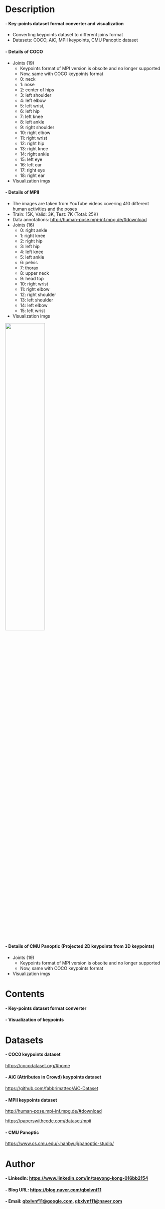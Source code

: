 
Description
=============

#### - Key-points dataset format converter and visualization
  - Converting keypoints dataset to different joins format
  - Datasets: COCO, AiC, MPII keypoints, CMU Panoptic dataset

#### - Details of COCO
  - Joints (19)
    - Keypoints format of MPI version is obsolte and no longer supported
    - Now, same with COCO keypoints format
    - 0: neck
    - 1: nose
    - 2: center of hips
    - 3: left shoulder
    - 4: left elbow
    - 5: left wrist,
    - 6: left hip
    - 7: left knee
    - 8: left ankle
    - 9: right shoulder
    - 10: right elbow
    - 11: right wrist
    - 12: right hip
    - 13: right knee
    - 14: right ankle
    - 15: left eye
    - 16: left ear
    - 17: right eye
    - 18: right ear
  - Visualization imgs

#### - Details of MPII
  - The images are taken from YouTube videos covering 410 different human activities and the poses
  - Train: 15K, Valid: 3K, Test: 7K (Total: 25K)
  - Data annotations: http://human-pose.mpi-inf.mpg.de/#download
  - Joints (16)
    - 0: right ankle
    - 1: right knee
    - 2: right hip
    - 3: left hip
    - 4: left knee
    - 5: left ankle
    - 6: pelvis
    - 7: thorax 
    - 8: upper neck
    - 9: head top
    - 10: right wrist
    - 11: right elbow
    - 12: right shoulder
    - 13: left shoulder
    - 14: left elbow
    - 15: left wrist
  - Visualization imgs
  
<img src="https://user-images.githubusercontent.com/52263269/202661901-41e34c4d-5dca-48e2-8885-4711c19f1d66.png" width="50%"></img>

#### - Details of CMU Panoptic (Projected 2D keypoints from 3D keypoints)
  - Joints (19)
    - Keypoints format of MPI version is obsolte and no longer supported
    - Now, same with COCO keypoints format
  - Visualization imgs

Contents
=============
#### - Key-points dataset format converter

#### - Visualization of keypoints

Datasets
=============

#### - COC0 keypoints dataset

https://cocodataset.org/#home

#### - AiC (Attributes in Crowd) keypoints dataset

https://github.com/fabbrimatteo/AiC-Dataset

#### - MPII keypoints dataset

http://human-pose.mpi-inf.mpg.de/#download

https://paperswithcode.com/dataset/mpii

#### - CMU Panoptic

https://www.cs.cmu.edu/~hanbyulj/panoptic-studio/

Author
=============

#### - LinkedIn: https://www.linkedin.com/in/taeyong-kong-016bb2154

#### - Blog URL: https://blog.naver.com/qbxlvnf11

#### - Email: qbxlvnf11@google.com, qbxlvnf11@naver.com

